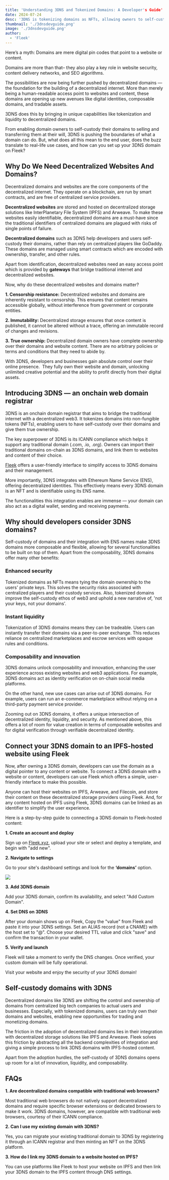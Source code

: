 ```yaml
---
title: 'Understanding 3DNS and Tokenized Domains: A Developer's Guide'
date: 2024-07-24
desc: '3DNS is tokenizing domains as NFTs, allowing owners to self-custody their domains. Explore how 3DNS is redefining what domains can do.'
thumbnail: './3dnsdevguide.png'
image: './3dnsdevguide.png'
author:
  - 'Fleek'
---
```


Here’s a myth: Domains are mere digital pin codes that point to a website or content.

Domains are more than that– they also play a key role in website security, content delivery networks, and SEO algorithms.

The possibilities are now being further pushed by decentralized domains — the foundation for the building of a decentralized internet. More than merely being a human-readable access point to websites and content, these domains are opening up new avenues like digital identities, composable domains, and tradable assets.

3DNS does this by bringing in unique capabilities like tokenization and liquidity to decentralized domains.

From enabling domain owners to self-custody their domains to selling and transferring them at their will, 3DNS is pushing the boundaries of what a domain can do. But, what does all this mean to the end user, does the buzz translate to real-life use cases, and how can you set up your 3DNS domain on Fleek?

## **Why Do We Need Decentralized Websites And Domains?**

Decentralized domains and websites are the core components of the decentralized internet. They operate on a blockchain, are run by smart contracts, and are free of centralized service providers.

**Decentralized websites** are stored and hosted on decentralized storage solutions like InterPlanetary File System (IPFS) and Arweave. To make these websites easily identifiable, decentralized domains are a must-have since the traditional identifiers of centralized domains are plagued with risks of single points of failure.

**Decentralized domains** such as 3DNS help developers and users self-custody their domains, rather than rely on centralized players like GoDaddy. These domains are managed using smart contracts which are encoded with ownership, transfer, and other rules.

Apart from identification, decentralized websites need an easy access point which is provided by **gateways** that bridge traditional internet and decentralized websites.

Now, why do these decentralized websites and domains matter?

**1. Censorship resistance:** Decentralized websites and domains are inherently resistant to censorship. This ensures that content remains accessible globally, without interference from government or corporate entities.

**2. Immutability:** Decentralized storage ensures that once content is published, it cannot be altered without a trace, offering an immutable record of changes and revisions.

**3. True ownership:** Decentralized domain owners have complete ownership over their domains and website content. There are no arbitrary policies or terms and conditions that they need to abide by.

With 3DNS, developers and businesses gain absolute control over their online presence.  They fully own their website and domain, unlocking unlimited creative potential and the ability to profit directly from their digital assets.

## **Introducing 3DNS — an onchain web domain registrar**

3DNS is an onchain domain registrar that aims to bridge the traditional internet with a decentralized web3. It tokenizes domains into non-fungible tokens (NFTs), enabling users to have self-custody over their domains and give them true ownership.

The key superpower of 3DNS is its ICANN compliance which helps it support any traditional domain (.com, .io, .org). Owners can import their traditional domains on-chain as 3DNS domains, and link them to websites and content of their choice.

<u>[Fleek](http://fleek.xyz/)</u> offers a user-friendly interface to simplify access to 3DNS domains and their management.

More importantly, 3DNS integrates with Ethereum Name Service (ENS), offering decentralized identities. This effectively means every 3DNS domain is an NFT and is identifiable using its ENS name.

The functionalities this integration enables are immense — your domain can also act as a digital wallet, sending and receiving payments.

## **Why should developers consider 3DNS domains?**

Self-custody of domains and their integration with ENS names make 3DNS domains more composable and flexible, allowing for several functionalities to be built on top of them. Apart from the composability, 3DNS domains offer many other benefits:

### **Enhanced security**

Tokenized domains as NFTs means tying the domain ownership to the users' private keys. This solves the security risks associated with centralized players and their custody services. Also, tokenized domains improve the self-custody ethos of web3 and uphold a new narrative of, 'not your keys, not your domains'.

### **Instant liquidity**

Tokenization of 3DNS domains means they can be tradeable. Users can instantly transfer their domains via a peer-to-peer exchange. This reduces reliance on centralized marketplaces and escrow services with opaque rules and conditions.

### **Composability and innovation**

3DNS domains unlock composability and innovation, enhancing the user experience across existing websites and web3 applications. For example, 3DNS domains act as identity verification on on-chain social media platforms.

On the other hand, new use cases can arise out of 3DNS domains. For example, users can run an e-commerce marketplace without relying on a third-party payment service provider.

Zooming out on 3DNS domains, it offers a unique intersection of decentralized identity, liquidity, and security. As mentioned above, this offers a lot of room for value creation in terms of composable websites and for digital verification through verifiable decentralized identity.

## **Connect your 3DNS domain to an IPFS-hosted website using Fleek**

Now, after owning a 3DNS domain, developers can use the domain as a digital pointer to any content or website. To connect a 3DNS domain with a website or content, developers can use Fleek which offers a simple, user-friendly interface to make this possible.

Anyone can host their websites on IPFS, Arweave, and Filecoin, and store their content on these decentralized storage providers using Fleek. And, for any content hosted on IPFS using Fleek, 3DNS domains can be linked as an identifier to simplify the user experience.

Here is a step-by-step guide to connecting a 3DNS domain to Fleek-hosted content:

**1. Create an account and deploy**

Sign up on <u>[Fleek.xyz](http://fleek.xyz/)</u>, upload your site or select and deploy a template, and begin with "add new".

**2. Navigate to settings**

Go to your site's dashboard settings and look for the **‘domains’** option.

![](./3dnseg.png)

**3. Add 3DNS domain**

Add your 3DNS domain, confirm its availability, and select "Add Custom Domain".

**4. Set DNS on 3DNS**

After your domain shows up on Fleek, Copy the "value" from Fleek and paste it into your 3DNS settings. Set an ALIAS record (not a CNAME) with the host set to "@". Choose your desired TTL value and click "save" and confirm the transaction in your wallet.

**5. Verify and launch**

Fleek will take a moment to verify the DNS changes. Once verified, your custom domain will be fully operational.

Visit your website and enjoy the security of your 3DNS domain!

## **Self-custody domains with 3DNS**

Decentralized domains like 3DNS are shifting the control and ownership of domains from centralized big tech companies to actual users and businesses. Especially, with tokenized domains, users can truly own their domains and websites, enabling new opportunities for trading and monetizing domains.

The friction in the adoption of decentralized domains lies in their integration with decentralized storage solutions like IPFS and Arweave. Fleek solves this friction by abstracting all the backend complexities of integration and giving a simple process to link 3DNS domains with IPFS-hosted content.

Apart from the adoption hurdles, the self-custody of 3DNS domains opens up room for a lot of innovation, liquidity, and composability.

## **FAQs**

**1. Are decentralized domains compatible with traditional web browsers?**

Most traditional web browsers do not natively support decentralized domains and require specific browser extensions or dedicated browsers to make it work. 3DNS domains, however, are compatible with traditional web browsers, courtesy of their ICANN compliance.

**2. Can I use my existing domain with 3DNS?**

Yes, you can migrate your existing traditional domain to 3DNS by registering it through an ICANN registrar and then minting an NFT on the 3DNS platform.

**3. How do I link my 3DNS domain to a website hosted on IPFS?**

You can use platforms like Fleek to host your website on IPFS and then link your 3DNS domain to the IPFS content through DNS settings.